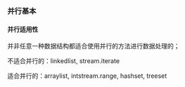### 并行基本

#### 并行适用性

并非任意一种数据结构都适合使用并行的方法进行数据处理的；

不适合并行的：linkedlist, stream.iterate

适合并行的：arraylist, intstream.range, hashset, treeset

<br>
